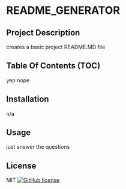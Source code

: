 
# README_GENERATOR

## Project Description

creates a basic project README.MD file


## Table Of Contents (TOC)

yep nope

## Installation

n/a

## Usage

just answer the questions

## License

MIT
[![GitHub license](https://img.shields.io/github/license/Naereen/StrapDown.js.svg)](https://github.com/Naereen/StrapDown.js/blob/master/LICENSE)
